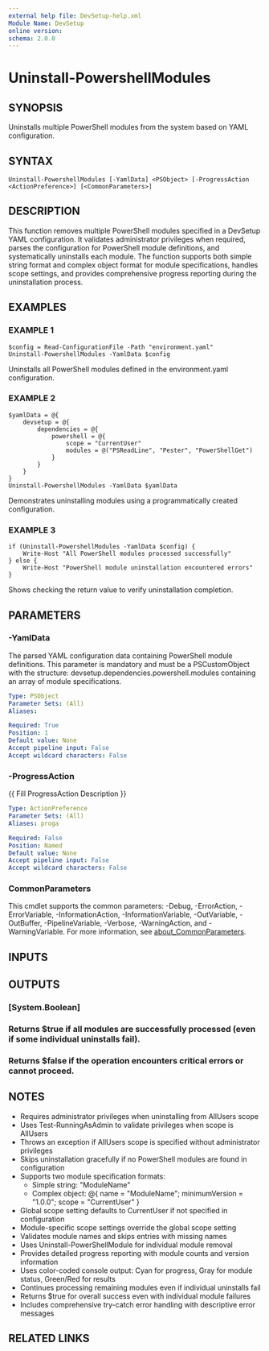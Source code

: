 ```yaml
---
external help file: DevSetup-help.xml
Module Name: DevSetup
online version:
schema: 2.0.0
---
```


# Uninstall-PowershellModules

## SYNOPSIS
Uninstalls multiple PowerShell modules from the system based on YAML configuration.

## SYNTAX

```
Uninstall-PowershellModules [-YamlData] <PSObject> [-ProgressAction <ActionPreference>] [<CommonParameters>]
```

## DESCRIPTION
This function removes multiple PowerShell modules specified in a DevSetup YAML configuration.
It validates administrator privileges when required, parses the configuration for PowerShell
module definitions, and systematically uninstalls each module.
The function supports both
simple string format and complex object format for module specifications, handles scope
settings, and provides comprehensive progress reporting during the uninstallation process.

## EXAMPLES

### EXAMPLE 1
```
$config = Read-ConfigurationFile -Path "environment.yaml"
Uninstall-PowershellModules -YamlData $config
```

Uninstalls all PowerShell modules defined in the environment.yaml configuration.

### EXAMPLE 2
```
$yamlData = @{
    devsetup = @{
        dependencies = @{
            powershell = @{
                scope = "CurrentUser"
                modules = @("PSReadLine", "Pester", "PowerShellGet")
            }
        }
    }
}
Uninstall-PowershellModules -YamlData $yamlData
```

Demonstrates uninstalling modules using a programmatically created configuration.

### EXAMPLE 3
```
if (Uninstall-PowershellModules -YamlData $config) {
    Write-Host "All PowerShell modules processed successfully"
} else {
    Write-Host "PowerShell module uninstallation encountered errors"
}
```

Shows checking the return value to verify uninstallation completion.

## PARAMETERS

### -YamlData
The parsed YAML configuration data containing PowerShell module definitions.
This parameter is mandatory and must be a PSCustomObject with the structure:
devsetup.dependencies.powershell.modules containing an array of module specifications.

```yaml
Type: PSObject
Parameter Sets: (All)
Aliases:

Required: True
Position: 1
Default value: None
Accept pipeline input: False
Accept wildcard characters: False
```

### -ProgressAction
{{ Fill ProgressAction Description }}

```yaml
Type: ActionPreference
Parameter Sets: (All)
Aliases: proga

Required: False
Position: Named
Default value: None
Accept pipeline input: False
Accept wildcard characters: False
```

### CommonParameters
This cmdlet supports the common parameters: -Debug, -ErrorAction, -ErrorVariable, -InformationAction, -InformationVariable, -OutVariable, -OutBuffer, -PipelineVariable, -Verbose, -WarningAction, and -WarningVariable. For more information, see [about_CommonParameters](http://go.microsoft.com/fwlink/?LinkID=113216).

## INPUTS

## OUTPUTS

### [System.Boolean]
### Returns $true if all modules are successfully processed (even if some individual uninstalls fail).
### Returns $false if the operation encounters critical errors or cannot proceed.
## NOTES
- Requires administrator privileges when uninstalling from AllUsers scope
- Uses Test-RunningAsAdmin to validate privileges when scope is AllUsers
- Throws an exception if AllUsers scope is specified without administrator privileges
- Skips uninstallation gracefully if no PowerShell modules are found in configuration
- Supports two module specification formats:
  * Simple string: "ModuleName"
  * Complex object: @{ name = "ModuleName"; minimumVersion = "1.0.0"; scope = "CurrentUser" }
- Global scope setting defaults to CurrentUser if not specified in configuration
- Module-specific scope settings override the global scope setting
- Validates module names and skips entries with missing names
- Uses Uninstall-PowerShellModule for individual module removal
- Provides detailed progress reporting with module counts and version information
- Uses color-coded console output: Cyan for progress, Gray for module status, Green/Red for results
- Continues processing remaining modules even if individual uninstalls fail
- Returns $true for overall success even with individual module failures
- Includes comprehensive try-catch error handling with descriptive error messages

## RELATED LINKS
